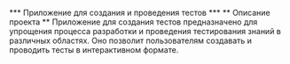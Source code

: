 *** Приложение для создания и проведения тестов ***
** Описание проекта **
Приложение для создания тестов предназначено для упрощения процесса 
разработки и проведения тестирования знаний в различных областях. 
Оно позволит пользователям создавать и проводить тесты в интерактивном формате. 
